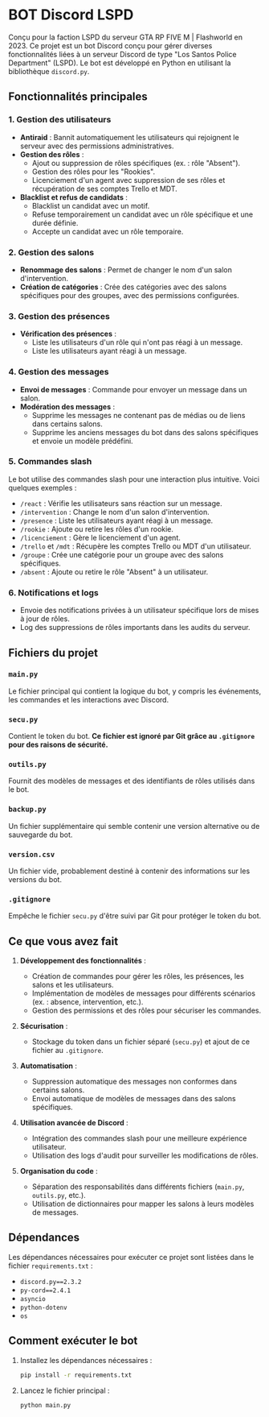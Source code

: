 # BOT Discord LSPD

Conçu pour la faction LSPD du serveur GTA RP FIVE M | Flashworld en 2023.
Ce projet est un bot Discord conçu pour gérer diverses fonctionnalités liées à un serveur Discord de type "Los Santos Police Department" (LSPD). Le bot est développé en Python en utilisant la bibliothèque `discord.py`.

## Fonctionnalités principales

### 1. Gestion des utilisateurs
- **Antiraid** : Bannit automatiquement les utilisateurs qui rejoignent le serveur avec des permissions administratives.
- **Gestion des rôles** :
  - Ajout ou suppression de rôles spécifiques (ex. : rôle "Absent").
  - Gestion des rôles pour les "Rookies".
  - Licenciement d'un agent avec suppression de ses rôles et récupération de ses comptes Trello et MDT.
- **Blacklist et refus de candidats** :
  - Blacklist un candidat avec un motif.
  - Refuse temporairement un candidat avec un rôle spécifique et une durée définie.
  - Accepte un candidat avec un rôle temporaire.

### 2. Gestion des salons
- **Renommage des salons** : Permet de changer le nom d'un salon d'intervention.
- **Création de catégories** : Crée des catégories avec des salons spécifiques pour des groupes, avec des permissions configurées.

### 3. Gestion des présences
- **Vérification des présences** :
  - Liste les utilisateurs d'un rôle qui n'ont pas réagi à un message.
  - Liste les utilisateurs ayant réagi à un message.

### 4. Gestion des messages
- **Envoi de messages** : Commande pour envoyer un message dans un salon.
- **Modération des messages** :
  - Supprime les messages ne contenant pas de médias ou de liens dans certains salons.
  - Supprime les anciens messages du bot dans des salons spécifiques et envoie un modèle prédéfini.

### 5. Commandes slash
Le bot utilise des commandes slash pour une interaction plus intuitive. Voici quelques exemples :
- `/react` : Vérifie les utilisateurs sans réaction sur un message.
- `/intervention` : Change le nom d'un salon d'intervention.
- `/presence` : Liste les utilisateurs ayant réagi à un message.
- `/rookie` : Ajoute ou retire les rôles d'un rookie.
- `/licenciement` : Gère le licenciement d'un agent.
- `/trello` et `/mdt` : Récupère les comptes Trello ou MDT d'un utilisateur.
- `/groupe` : Crée une catégorie pour un groupe avec des salons spécifiques.
- `/absent` : Ajoute ou retire le rôle "Absent" à un utilisateur.

### 6. Notifications et logs
- Envoie des notifications privées à un utilisateur spécifique lors de mises à jour de rôles.
- Log des suppressions de rôles importants dans les audits du serveur.

## Fichiers du projet

### `main.py`
Le fichier principal qui contient la logique du bot, y compris les événements, les commandes et les interactions avec Discord.

### `secu.py`
Contient le token du bot. **Ce fichier est ignoré par Git grâce au `.gitignore` pour des raisons de sécurité.**

### `outils.py`
Fournit des modèles de messages et des identifiants de rôles utilisés dans le bot.

### `backup.py`
Un fichier supplémentaire qui semble contenir une version alternative ou de sauvegarde du bot.

### `version.csv`
Un fichier vide, probablement destiné à contenir des informations sur les versions du bot.

### `.gitignore`
Empêche le fichier `secu.py` d'être suivi par Git pour protéger le token du bot.

## Ce que vous avez fait

1. **Développement des fonctionnalités** :
   - Création de commandes pour gérer les rôles, les présences, les salons et les utilisateurs.
   - Implémentation de modèles de messages pour différents scénarios (ex. : absence, intervention, etc.).
   - Gestion des permissions et des rôles pour sécuriser les commandes.

2. **Sécurisation** :
   - Stockage du token dans un fichier séparé (`secu.py`) et ajout de ce fichier au `.gitignore`.

3. **Automatisation** :
   - Suppression automatique des messages non conformes dans certains salons.
   - Envoi automatique de modèles de messages dans des salons spécifiques.

4. **Utilisation avancée de Discord** :
   - Intégration des commandes slash pour une meilleure expérience utilisateur.
   - Utilisation des logs d'audit pour surveiller les modifications de rôles.

5. **Organisation du code** :
   - Séparation des responsabilités dans différents fichiers (`main.py`, `outils.py`, etc.).
   - Utilisation de dictionnaires pour mapper les salons à leurs modèles de messages.

## Dépendances

Les dépendances nécessaires pour exécuter ce projet sont listées dans le fichier `requirements.txt` :

- `discord.py==2.3.2`
- `py-cord==2.4.1`
- `asyncio`
- `python-dotenv`
- `os`

## Comment exécuter le bot

1. Installez les dépendances nécessaires :
   ```bash
   pip install -r requirements.txt
   ```
2. Lancez le fichier principal :
   ```bash
   python main.py
   ```